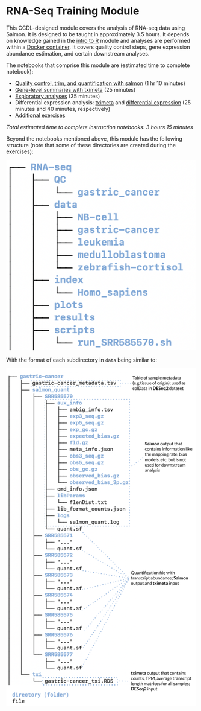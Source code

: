 # RNA-Seq Training Module

This CCDL-designed module covers the analysis of RNA-seq data using Salmon.
It is designed to be taught in approximately 3.5 hours.
It depends on knowledge gained in the [intro to R](https://github.com/AlexsLemonade/training-modules/tree/master/intro-to-R-tidyverse) module and analyses are performed within a [Docker container](https://github.com/AlexsLemonade/training-modules/tree/master/docker-install).
It covers quality control steps, gene expression abundance estimation, and certain downstream analyses.

The notebooks that comprise this module are (estimated time to complete notebook):

* [Quality control, trim, and quantification with salmon](https://github.com/AlexsLemonade/training-modules/blob/master/RNA-seq/01-qc_trim_quant.md) (1 hr 10 minutes)
* [Gene-level summaries with tximeta](https://alexslemonade.github.io/training-modules/RNA-seq/02-gastric_cancer_tximeta.nb.html) (25 minutes)
* [Exploratory analyses](https://alexslemonade.github.io/training-modules/RNA-seq/03-gastric_cancer_exploratory.nb.html) (35 minutes)
* Differential expression analysis: [tximeta](https://github.com/AlexsLemonade/training-modules/blob/master/RNA-seq/04-nb_cell_line_tximeta.md) and [differential expression](https://alexslemonade.github.io/training-modules/RNA-seq/05-nb_cell_line_DESeq2.nb.html) (25 minutes and 40 minutes, respectively)
* [Additional exercises](https://github.com/AlexsLemonade/training-modules/blob/master/RNA-seq/06-bulk_rnaseq_exercise.Rmd)


_Total estimated time to complete instruction notebooks: 3 hours 15 minutes_

Beyond the notebooks mentioned above, this module has the following structure (note that some of these directories are created during the exercises):

![module project structure](./diagrams/bulk_project_structure.png)

With the format of each subdirectory in `data` being similar to:

![gastric cancer structure](./diagrams/gastric_cancer_structure.png)